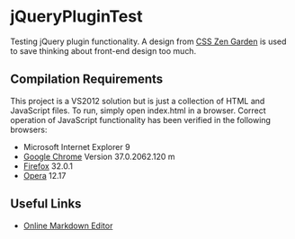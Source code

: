 jQueryPluginTest
================

Testing jQuery plugin functionality. A design from [CSS Zen Garden](http://www.csszengarden.com/) is used to save thinking about front-end design too much.

Compilation Requirements
--
This project is a VS2012 solution but is just a collection of HTML and JavaScript files. To run, simply open index.html in a browser. Correct operation of JavaScript functionality has been verified in the following browsers:
- Microsoft Internet Explorer 9
- [Google Chrome](http://www.google.ie/chrome/) Version 37.0.2062.120 m
- [Firefox](https://www.mozilla.org/en-US/firefox/new/) 32.0.1
- [Opera](http://www.opera.com/) 12.17

Useful Links
--
- [Online Markdown Editor](http://dillinger.io/)